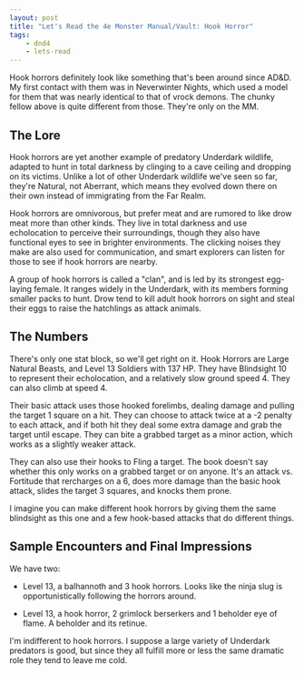 ```yaml
---
layout: post
title: "Let's Read the 4e Monster Manual/Vault: Hook Horror"
tags:
    - dnd4
    - lets-read
---
```


Hook horrors definitely look like something that's been around since AD&D. My
first contact with them was in Neverwinter Nights, which used a model for them
that was nearly identical to that of vrock demons. The chunky fellow above is
quite different from those. They're only on the MM.

## The Lore

Hook horrors are yet another example of predatory Underdark wildlife, adapted to
hunt in total darkness by clinging to a cave ceiling and dropping on its
victims. Unlike a lot of other Underdark wildlife we've seen so far, they're
Natural, not Aberrant, which means they evolved down there on their own instead
of immigrating from the Far Realm.

Hook horrors are omnivorous, but prefer meat and are rumored to like drow meat
more than other kinds. They live in total darkness and use echolocation to
perceive their surroundings, though they also have functional eyes to see in
brighter environments. The clicking noises they make are also used for
communication, and smart explorers can listen for those to see if hook horrors
are nearby.

A group of hook horrors is called a "clan", and is led by its strongest
egg-laying female. It ranges widely in the Underdark, with its members forming
smaller packs to hunt. Drow tend to kill adult hook horrors on sight and steal
their eggs to raise the hatchlings as attack animals.

## The Numbers

There's only one stat block, so we'll get right on it. Hook Horrors are Large
Natural Beasts, and Level 13 Soldiers with 137 HP. They have Blindsight 10 to
represent their echolocation, and a relatively slow ground speed 4. They can
also climb at speed 4.

Their basic attack uses those hooked forelimbs, dealing damage and pulling the
target 1 square on a hit. They can choose to attack twice at a -2 penalty to
each attack, and if both hit they deal some extra damage and grab the target
until escape. They can bite a grabbed target as a minor action, which works as a
slightly weaker attack.

They can also use their hooks to Fling a target. The book doesn't say whether
this only works on a grabbed target or on anyone. It's an attack vs. Fortitude
that rercharges on a 6, does more damage than the basic hook attack, slides the
target 3 squares, and knocks them prone.

I imagine you can make different hook horrors by giving them the same blindsight
as this one and a few hook-based attacks that do different things.

## Sample Encounters and Final Impressions

We have two:

- Level 13, a balhannoth and 3 hook horrors. Looks like the ninja slug is
  opportunistically following the horrors around.

- Level 13, a hook horror, 2 grimlock berserkers and 1 beholder eye of
  flame. A beholder and its retinue.

I'm indifferent to hook horrors. I suppose a large variety of Underdark
predators is good, but since they all fulfill more or less the same dramatic
role they tend to leave me cold.
